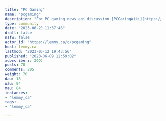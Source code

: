 ```yaml
---
title: "PC Gaming" 
name: "pcgaming"
description: "For PC gaming news and discussion.[PCGamingWiki](https://www.pcgamingwiki.com/wiki/Home)***Rules:***0. Be Respectful.1. No Spam or Porn.2. No Advertising.3. No Memes.4. No Tech Support.5. No questions about buying/building computers.6. No game suggestions, friend requests, surveys, or begging.7. No Let's Plays, streams, highlight reels/montages, random videos or shorts.8. No off-topic posts/comments.9. Use the original source, no clickbait titles, no duplicates. (Submissions should be from the original source if possible, unless from paywalled or non-english sources.If the title is clickbait or lacks context you may **lightly** edit the title.) "
type: community
date: "2023-06-20 11:37:46"
draft: false
nsfw: false
actor_id: "https://lemmy.ca/c/pcgaming"
host: lemmy.ca
lastmod: "2023-06-12 19:43:56"
published: "2023-06-09 12:59:02"
subscribers: 2053
posts: 70
comments: 205
weight: 70
dau: 18
wau: 84
mau: 84
instances:
- "lemmy_ca"
tags: 
- "lemmy_ca"

---
```

